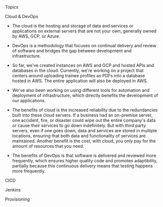 Topics

Cloud & DevOps
  - The cloud is the hosting and storage of data and services or applications on external servers that are not your own, generally owned by AWS, GCP, or Azure.
  - DevOps is a methodology that focuses on continual delivery and review of software and bridges the gap between development and infrastructure.
  
  - So far, we've created instances on AWS and GCP and hosted APIs and databases in the cloud. Currently, we're working on a project that centers around uploading trainee
    profiles as PDFs into a database hosted in AWS. The entire application will also be deployed in AWS.
  - We've also been working on using different tools for automation and deployment of infrastructure, which directly benefits the development of our applications.
  
  - The benefits of cloud is the increased reliability due to the redundancies built into these cloud servers. If a business had an on-premise server, one accident, fire,
    or disaster could wipe out the entire company's data or cause their services to go down indefinitely. But with third party servers, even if one goes down, data and 
    services are stored in multiple locations, ensuring that both data and functionality of services are maintained. Another benefit is the cost, with cloud, you only
    pay for the amount of resources that you need.
  - The benefits of DevOps is that software is delivered and reviewed more frequently, which ensures higher quality code and promotes adaptibility, partially because 
    this continuous delivery means that testing happens more frequently.
    

CICD

Jenkins

Provisioning
